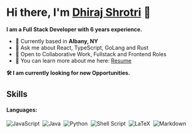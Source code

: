 # Hi there, I'm [Dhiraj Shrotri](https://portfolio.thisdotdev.com/) 👋

**I am a Full Stack Developer with 6 years experience.**

- 📍 Currently based in **Albany, NY**
- 💬 Ask me about React, TypeScript, GoLang and Rust
- 🤝 Open to Collaborative Work, Fullstack and Frontend Roles
- 📄 You can learn more about me here: [Resume](https://harlequin-ninnette-61.tiiny.site)

 **🛠️ I am currently looking for new Opportunities.**


## Skills

#### Languages:
![JavaScript](https://img.shields.io/badge/JavaScript-grey?style=for-the-badge&logo=javascript)&nbsp;
![Java](https://img.shields.io/badge/Java-ED8B00?style=for-the-badge&logo=java&logoColor=white)&nbsp;
![Python](https://img.shields.io/badge/Python-3776AB?style=for-the-badge&logo=python&logoColor=white)&nbsp;
![Shell Script](https://img.shields.io/badge/Shell_Script-121011?style=for-the-badge&logo=gnu-bash&logoColor=white)&nbsp;
![LaTeX](https://img.shields.io/badge/latex-%23008080.svg?style=for-the-badge&logo=latex&logoColor=white)&nbsp;
![Markdown](https://img.shields.io/badge/markdown-%23000000.svg?style=for-the-badge&logo=markdown&logoColor=white)






<!--
**dhirajshrotri/dhirajshrotri** is a ✨ _special_ ✨ repository because its `README.md` (this file) appears on your GitHub profile.

Here are some ideas to get you started:

- 🔭 I’m currently working on ...
- 🌱 I’m currently learning ...
- 👯 I’m looking to collaborate on ...
- 🤔 I’m looking for help with ...
- 💬 Ask me about ...
- 📫 How to reach me: ...
- 😄 Pronouns: ...
- ⚡ Fun fact: ...
-->
